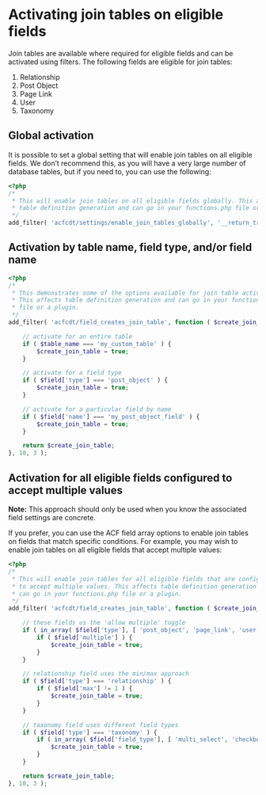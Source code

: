 # Activating join tables on eligible fields

Join tables are available where required for eligible fields and can be activated using filters. The following fields
are eligible for join tables:

1. Relationship
2. Post Object
3. Page Link
4. User
5. Taxonomy

## Global activation

It is possible to set a global setting that will enable join tables on all eligible fields. We don’t recommend this, as
you will have a very large number of database tables, but if you need to, you can use the following:

```php
<?php
/*
 * This will enable join tables on all eligible fields globally. This affects
 * table definition generation and can go in your functions.php file or a plugin.
 */
add_filter( 'acfcdt/settings/enable_join_tables_globally', '__return_true' );
```

## Activation by table name, field type, and/or field name

```php
<?php
/*
 * This demonstrates some of the options available for join table activation. 
 * This affects table definition generation and can go in your functions.php 
 * file or a plugin.
 */
add_filter( 'acfcdt/field_creates_join_table', function ( $create_join_table, $field, $table_name ) {

	// activate for an entire table
	if ( $table_name === 'my_custom_table' ) {
		$create_join_table = true;
	}

	// activate for a field type
	if ( $field['type'] === 'post_object' ) {
		$create_join_table = true;
	}

	// activate for a particular field by name
	if ( $field['name'] === 'my_post_object_field' ) {
		$create_join_table = true;
	}

	return $create_join_table;
}, 10, 3 );
```

## Activation for all eligible fields configured to accept multiple values

**Note:** This approach should only be used when you know the associated field settings are concrete.

If you prefer, you can use the ACF field array options to enable join tables on fields that match specific conditions.
For example, you may wish to enable join tables on all eligible fields that accept multiple values:

```php
<?php
/*
 * This will enable join tables for all eligible fields that are configured
 * to accept multiple values. This affects table definition generation and 
 * can go in your functions.php file or a plugin.
 */
add_filter( 'acfcdt/field_creates_join_table', function ( $create_join_table, $field, $table_name ) {

	// these fields us the 'allow multiple' toggle
	if ( in_array( $field['type'], [ 'post_object', 'page_link', 'user' ] ) ) {
		if ( $field['multiple'] ) {
			$create_join_table = true;
		}
	}

	// relationship field uses the min/max approach
	if ( $field['type'] === 'relationship' ) {
		if ( $field['max'] != 1 ) {
			$create_join_table = true;
		}
	}

	// taxonomy field uses different field types
	if ( $field['type'] === 'taxonomy' ) {
		if ( in_array( $field['field_type'], [ 'multi_select', 'checkbox' ] ) ) {
			$create_join_table = true;
		}
	}

	return $create_join_table;
}, 10, 3 );
```